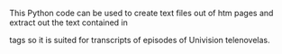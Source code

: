 This Python code can be used to create text files out of htm pages and extract out the text contained in <p> tags so it is suited for transcripts of episodes of Univision telenovelas.
